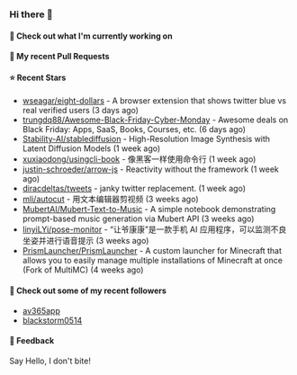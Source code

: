 ### Hi there 👋

#### 👷 Check out what I'm currently working on

#### 🔨 My recent Pull Requests


#### ⭐ Recent Stars

- [wseagar/eight-dollars](https://github.com/wseagar/eight-dollars) - A browser extension that shows twitter blue vs real verified users (3 days ago)
- [trungdq88/Awesome-Black-Friday-Cyber-Monday](https://github.com/trungdq88/Awesome-Black-Friday-Cyber-Monday) - Awesome deals on Black Friday: Apps, SaaS, Books, Courses, etc. (6 days ago)
- [Stability-AI/stablediffusion](https://github.com/Stability-AI/stablediffusion) - High-Resolution Image Synthesis with Latent Diffusion Models (1 week ago)
- [xuxiaodong/usingcli-book](https://github.com/xuxiaodong/usingcli-book) - 像黑客一样使用命令行 (1 week ago)
- [justin-schroeder/arrow-js](https://github.com/justin-schroeder/arrow-js) - Reactivity without the framework (1 week ago)
- [diracdeltas/tweets](https://github.com/diracdeltas/tweets) - janky twitter replacement. (1 week ago)
- [mli/autocut](https://github.com/mli/autocut) - 用文本编辑器剪视频 (3 weeks ago)
- [MubertAI/Mubert-Text-to-Music](https://github.com/MubertAI/Mubert-Text-to-Music) - A simple notebook demonstrating prompt-based music generation via Mubert API (3 weeks ago)
- [linyiLYi/pose-monitor](https://github.com/linyiLYi/pose-monitor) - “让爷康康”是一款手机 AI 应用程序，可以监测不良坐姿并进行语音提示 (3 weeks ago)
- [PrismLauncher/PrismLauncher](https://github.com/PrismLauncher/PrismLauncher) - A custom launcher for Minecraft that allows you to easily manage multiple installations of Minecraft at once (Fork of MultiMC) (4 weeks ago)

#### 👯 Check out some of my recent followers

- [av365app](https://github.com/av365app)
- [blackstorm0514](https://github.com/blackstorm0514)

#### 💬 Feedback

Say Hello, I don't bite!